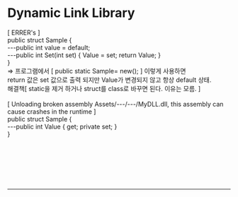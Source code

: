 # Dynamic Link Library
[ ERRER's ]
<br>public struct Sample {
<br>---public int value = default;
<br>---public int Set(int set) { Value = set; return Value; }
<br>}
<br>=> 프로그램에서 [ public static Sample= new(); ] 이렇게 사용하면
<br>return 값은 set 값으로 출력 되지만 Value가 변경되지 않고 항상 default 상태.
<br>해결책[ static을 제거 하거나 struct를 class로 바꾸면 된다. 이유는 모름. ]
<br>
<br>[ Unloading broken assembly Assets/---/---/MyDLL.dll, this assembly can cause crashes in the runtime ]
<br>public struct Sample {
<br>---public int Value { get; private set; }
<br>}
<br>
<br>
<br>
<br>
<br>
<br>
<br><hr>
